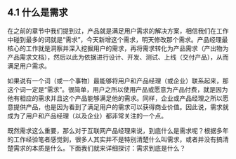 ## 4.1 什么是需求

在之前的章节中我们提到过，产品就是满足用户需求的解决方案，相信我们在工作中碰到最多的词就是“需求”，今天新增这个需求，明天修改那个需求。产品经理最核心的工作就是洞察并深入挖掘用户的需求，再将需求转化为产品需求（产出物为产品需求文档），然后以此为依据进行设计、开发、测试、上线（交付产品），从而满足用户需求。

如果说有一个词（或一个事物）最能够将用户和产品经理（或企业）联系起来，那这个词一定是“需求”。很简单，用户之所以使用产品或愿意为产品付费，就是因为他有相应的需求并且这个产品能够满足他的需求。同样，企业或产品经理之所以愿意提供产品，也是因为看到了满足用户的需求可以获得商业价值。因此说，需求就成为了用户和产品经理（以及企业）都非常关注的一个点。

既然需求这么重要，那么对于互联网产品经理来说，到底什么是需求呢？根据多年的工作经验笔者感觉到，很多人其实并不是特别清楚什么叫需求，或者并没有搞清楚需求的本质是什么。下面我们就来详细探讨：需求到底是什么？
